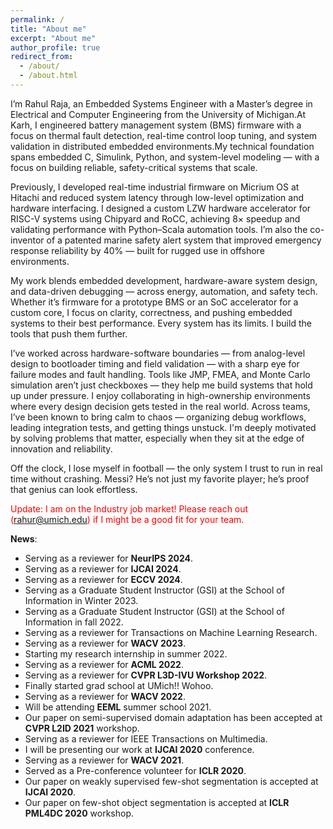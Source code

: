 ```yaml
---
permalink: /
title: "About me"
excerpt: "About me"
author_profile: true
redirect_from: 
  - /about/
  - /about.html
---
```

I’m Rahul Raja, an Embedded Systems Engineer with a Master’s degree in Electrical and Computer Engineering from the University of Michigan.At Karh, I engineered battery management system (BMS) firmware with a focus on thermal fault detection, real-time control loop tuning, and system validation in distributed embedded environments.My technical foundation spans embedded C, Simulink, Python, and system-level modeling — with a focus on building reliable, safety-critical systems that scale.

Previously, I developed real-time industrial firmware on Micrium OS at Hitachi and reduced system latency through low-level optimization and hardware interfacing. I designed a custom LZW hardware accelerator for RISC-V systems using Chipyard and RoCC, achieving 8× speedup and validating performance with Python–Scala automation tools. I’m also the co-inventor of a patented marine safety alert system that improved emergency response reliability by 40% — built for rugged use in offshore environments.

My work blends embedded development, hardware-aware system design, and data-driven debugging — across energy, automation, and safety tech. Whether it’s firmware for a prototype BMS or an SoC accelerator for a custom core, I focus on clarity, correctness, and pushing embedded systems to their best performance.
Every system has its limits. I build the tools that push them further.

I’ve worked across hardware-software boundaries — from analog-level design to bootloader timing and field validation — with a sharp eye for failure modes and fault handling. Tools like JMP, FMEA, and Monte Carlo simulation aren’t just checkboxes — they help me build systems that hold up under pressure. I enjoy collaborating in high-ownership environments where every design decision gets tested in the real world. Across teams, I’ve been known to bring calm to chaos — organizing debug workflows, leading integration tests, and getting things unstuck. I'm deeply motivated by solving problems that matter, especially when they sit at the edge of innovation and reliability.

Off the clock, I lose myself in football — the only system I trust to run in real time without crashing. Messi? He’s not just my favorite player; he’s proof that genius can look effortless.

<span style="color:red"> Update: I am on the Industry job market! Please reach out (rahur@umich.edu) if I might be a good fit for your team. </span>

**News**:

<ul>
  <li> Serving as a reviewer for <b>NeurIPS 2024</b>. </li>
  <li> Serving as a reviewer for <b>IJCAI 2024</b>. </li>
  <li> Serving as a reviewer for <b>ECCV 2024</b>. </li>
  <li> Serving as a Graduate Student Instructor (GSI) at the School of Information in Winter 2023.</li>
  <li> Serving as a Graduate Student Instructor (GSI) at the School of Information in fall 2022.</li>
  <li> Serving as a reviewer for Transactions on Machine Learning Research. </li>  
  <li> Serving as a reviewer for <b>WACV 2023</b>. </li>
  <li> Starting my research internship in summer 2022. </li>
  <li> Serving as a reviewer for <b>ACML 2022</b>. </li>
  <li> Serving as a reviewer for <b>CVPR L3D-IVU Workshop 2022</b>. </li>
  <li> Finally started grad school at UMich!! Wohoo. </li>
  <li> Serving as a reviewer for <b>WACV 2022</b>. </li>
  <li> Will be attending <b>EEML</b> summer school 2021. </li> 
  <li> Our paper on semi-supervised domain adaptation has been accepted at <b>CVPR L2ID 2021</b> workshop. </li>
  <li> Serving as a reviewer for IEEE Transactions on Multimedia. </li>
  <li> I will be presenting our work at <b>IJCAI 2020</b> conference. </li>
  <li> Serving as a reviewer for <b>WACV 2021</b>. </li>
  <li> Served as a Pre-conference volunteer for <b>ICLR 2020</b>. </li>
  <li> Our paper on weakly supervised few-shot segmentation is accepted at <b>IJCAI 2020</b>. </li>
  <li> Our paper on few-shot object segmentation is accepted at <b>ICLR PML4DC 2020</b> workshop. </li> </ul>
